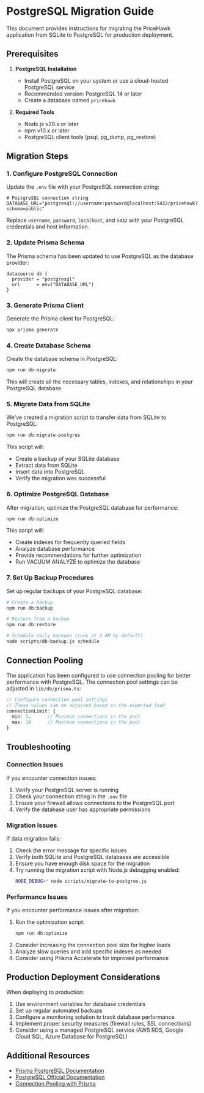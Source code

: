 # PostgreSQL Migration Guide

This document provides instructions for migrating the PriceHawk application from SQLite to PostgreSQL for production deployment.

## Prerequisites

1. **PostgreSQL Installation**
   - Install PostgreSQL on your system or use a cloud-hosted PostgreSQL service
   - Recommended version: PostgreSQL 14 or later
   - Create a database named `pricehawk`

2. **Required Tools**
   - Node.js v20.x or later
   - npm v10.x or later
   - PostgreSQL client tools (psql, pg_dump, pg_restore)

## Migration Steps

### 1. Configure PostgreSQL Connection

Update the `.env` file with your PostgreSQL connection string:

```
# PostgreSQL connection string
DATABASE_URL="postgresql://username:password@localhost:5432/pricehawk?schema=public"
```

Replace `username`, `password`, `localhost`, and `5432` with your PostgreSQL credentials and host information.

### 2. Update Prisma Schema

The Prisma schema has been updated to use PostgreSQL as the database provider:

```prisma
datasource db {
  provider = "postgresql"
  url      = env("DATABASE_URL")
}
```

### 3. Generate Prisma Client

Generate the Prisma client for PostgreSQL:

```bash
npx prisma generate
```

### 4. Create Database Schema

Create the database schema in PostgreSQL:

```bash
npm run db:migrate
```

This will create all the necessary tables, indexes, and relationships in your PostgreSQL database.

### 5. Migrate Data from SQLite

We've created a migration script to transfer data from SQLite to PostgreSQL:

```bash
npm run db:migrate-postgres
```

This script will:
- Create a backup of your SQLite database
- Extract data from SQLite
- Insert data into PostgreSQL
- Verify the migration was successful

### 6. Optimize PostgreSQL Database

After migration, optimize the PostgreSQL database for performance:

```bash
npm run db:optimize
```

This script will:
- Create indexes for frequently queried fields
- Analyze database performance
- Provide recommendations for further optimization
- Run VACUUM ANALYZE to optimize the database

### 7. Set Up Backup Procedures

Set up regular backups of your PostgreSQL database:

```bash
# Create a backup
npm run db:backup

# Restore from a backup
npm run db:restore

# Schedule daily backups (runs at 3 AM by default)
node scripts/db-backup.js schedule
```

## Connection Pooling

The application has been configured to use connection pooling for better performance with PostgreSQL. The connection pool settings can be adjusted in `lib/db/prisma.ts`:

```typescript
// Configure connection pool settings
// These values can be adjusted based on the expected load
connectionLimit: {
  min: 5,      // Minimum connections in the pool
  max: 10      // Maximum connections in the pool
}
```

## Troubleshooting

### Connection Issues

If you encounter connection issues:

1. Verify your PostgreSQL server is running
2. Check your connection string in the `.env` file
3. Ensure your firewall allows connections to the PostgreSQL port
4. Verify the database user has appropriate permissions

### Migration Issues

If data migration fails:

1. Check the error message for specific issues
2. Verify both SQLite and PostgreSQL databases are accessible
3. Ensure you have enough disk space for the migration
4. Try running the migration script with Node.js debugging enabled:
   ```bash
   NODE_DEBUG=* node scripts/migrate-to-postgres.js
   ```

### Performance Issues

If you encounter performance issues after migration:

1. Run the optimization script:
   ```bash
   npm run db:optimize
   ```
2. Consider increasing the connection pool size for higher loads
3. Analyze slow queries and add specific indexes as needed
4. Consider using Prisma Accelerate for improved performance

## Production Deployment Considerations

When deploying to production:

1. Use environment variables for database credentials
2. Set up regular automated backups
3. Configure a monitoring solution to track database performance
4. Implement proper security measures (firewall rules, SSL connections)
5. Consider using a managed PostgreSQL service (AWS RDS, Google Cloud SQL, Azure Database for PostgreSQL)

## Additional Resources

- [Prisma PostgreSQL Documentation](https://www.prisma.io/docs/concepts/database-connectors/postgresql)
- [PostgreSQL Official Documentation](https://www.postgresql.org/docs/)
- [Connection Pooling with Prisma](https://www.prisma.io/docs/guides/performance-and-optimization/connection-management)
